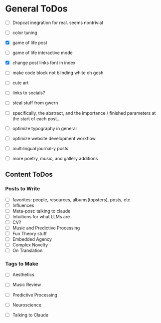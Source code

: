 # General ToDos

- [ ] Dropcat inegration for real. seems nontrivial
- [ ] color tuning
- [x] game of life post
- [ ] game of life interactive mode
- [x] change post links font in index
- [ ] make code block not blinding white oh gosh
- [ ] cute art
- [ ] links to socials?
- [ ] steal stuff from gwern
- [ ] specifically, the abstract, and the importance / finished parameters at the start of each post...
- [ ] optimize typography in general
- [ ] optimize website development workflow
- [ ] multilingual journal-y posts
- [ ] more poetry, music, and gallery additions



## Content ToDos

### Posts to Write

- [ ] favorites: people, resources, albums(topsters), posts, etc
- [ ] Influences
- [ ] Meta-post: talking to claude
- [ ] Intuitions for what LLMs are
- [ ] CV?
- [ ] Music and Predictive Processing
- [ ] Fun Theory stuff
- [ ] Embedded Agency
- [ ] Complex Novelty
- [ ] On Translation
 
### Tags to Make

- [ ] Aesthetics
- [ ] Music Review
- [ ] Predictive Processing
- [ ] Neuroscience
- [ ] Talking to Claude


